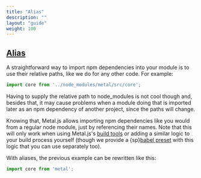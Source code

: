 ```yaml
---
title: "Alias"
description: ""
layout: "guide"
weight: 100
---
```


<article id="alias">

## [Alias](#alias)

A straightforward way to import npm dependencies into your module is to use
their relative paths, like we do for any other code. For example:

```javascript
import core from '../node_modules/metal/src/core';
```

Having to supply the relative path to node_modules is not cool though and,
besides that, it may cause problems when a module doing that is imported later
as an npm dependency of another project, since the paths will change.

Knowing that, Metal.js allows importing npm dependencies like you would from a
regular node module, just by referencing their names. Note that this will only
work when using Metal.js's [build tools](/docs/guides/building.html) or adding
a similar logic to your build process yourself (though we provide a
{sp}[babel preset](https://npmjs.com/package/babel-preset-metal) with this logic
that you can use separately too).

With aliases, the previous example can be rewritten like this:

```javascript
import core from 'metal';
```

</article>